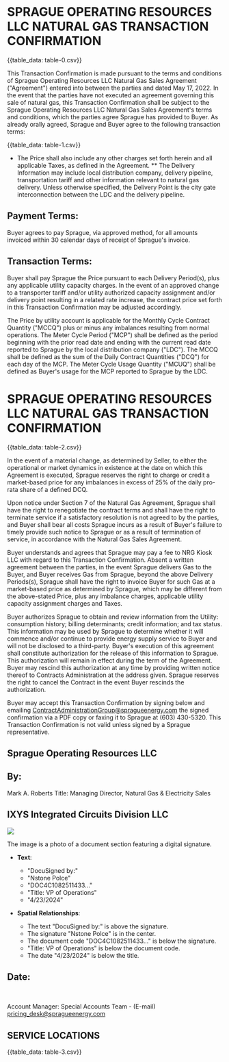 # SPRAGUE OPERATING RESOURCES LLC NATURAL GAS TRANSACTION CONFIRMATION 

{{table_data: table-0.csv}}

This Transaction Confirmation is made pursuant to the terms and conditions of Sprague Operating Resources LLC Natural Gas Sales Agreement ("Agreement") entered into between the parties and dated May 17, 2022. In the event that the parties have not executed an agreement governing this sale of natural gas, this Transaction Confirmation shall be subject to the Sprague Operating Resources LLC Natural Gas Sales Agreement's terms and conditions, which the parties agree Sprague has provided to Buyer. As already orally agreed, Sprague and Buyer agree to the following transaction terms:

{{table_data: table-1.csv}}

* The Price shall also include any other charges set forth herein and all applicable Taxes, as defined in the Agreement.
** The Delivery Information may include local distribution company, delivery pipeline, transportation tariff and other information relevant to natural gas delivery. Unless otherwise specified, the Delivery Point is the city gate interconnection between the LDC and the delivery pipeline.


## Payment Terms:

Buyer agrees to pay Sprague, via approved method, for all amounts invoiced within 30 calendar days of receipt of Sprague's invoice.

## Transaction Terms:

Buyer shall pay Sprague the Price pursuant to each Delivery Period(s), plus any applicable utility capacity charges. In the event of an approved change to a transporter tariff and/or utility authorized capacity assignment and/or delivery point resulting in a related rate increase, the contract price set forth in this Transaction Confirmation may be adjusted accordingly.

The Price by utility account is applicable for the Monthly Cycle Contract Quantity ("MCCQ") plus or minus any imbalances resulting from normal operations. The Meter Cycle Period ("MCP") shall be defined as the period beginning with the prior read date and ending with the current read date reported to Sprague by the local distribution company ("LDC"). The MCCQ shall be defined as the sum of the Daily Contract Quantities ("DCQ") for each day of the MCP. The Meter Cycle Usage Quantity ("MCUQ") shall be defined as Buyer's usage for the MCP reported to Sprague by the LDC.

# SPRAGUE OPERATING RESOURCES LLC NATURAL GAS TRANSACTION CONFIRMATION 

{{table_data: table-2.csv}}

In the event of a material change, as determined by Seller, to either the operational or market dynamics in existence at the date on which this Agreement is executed, Sprague reserves the right to charge or credit a market-based price for any imbalances in excess of $25 \%$ of the daily pro-rata share of a defined DCQ.

Upon notice under Section 7 of the Natural Gas Agreement, Sprague shall have the right to renegotiate the contract terms and shall have the right to terminate service if a satisfactory resolution is not agreed to by the parties, and Buyer shall bear all costs Sprague incurs as a result of Buyer's failure to timely provide such notice to Sprague or as a result of termination of service, in accordance with the Natural Gas Sales Agreement.

Buyer understands and agrees that Sprague may pay a fee to NRG Kiosk LLC with regard to this Transaction Confirmation.
Absent a written agreement between the parties, in the event Sprague delivers Gas to the Buyer, and Buyer receives Gas from Sprague, beyond the above Delivery Periods(s), Sprague shall have the right to invoice Buyer for such Gas at a market-based price as determined by Sprague, which may be different from the above-stated Price, plus any imbalance charges, applicable utility capacity assignment charges and Taxes.

Buyer authorizes Sprague to obtain and review information from the Utility: consumption history; billing determinants; credit information; and tax status. This information may be used by Sprague to determine whether it will commence and/or continue to provide energy supply service to Buyer and will not be disclosed to a third-party. Buyer's execution of this agreement shall constitute authorization for the release of this information to Sprague. This authorization will remain in effect during the term of the Agreement. Buyer may rescind this authorization at any time by providing written notice thereof to Contracts Administration at the address given. Sprague reserves the right to cancel the Contract in the event Buyer rescinds the authorization.

Buyer may accept this Transaction Confirmation by signing below and emailing ContractAdministrationGroup@spragueenergy.com the signed confirmation via a PDF copy or faxing it to Sprague at (603) 430-5320. This Transaction Confirmation is not valid unless signed by a Sprague representative.

## Sprague Operating Resources LLC

## By:

Mark A. Roberts
Title: Managing Director, Natural Gas \& Electricity Sales

## IXYS Integrated Circuits Division LLC

![](images/img-0.jpeg)

The image is a photo of a document section featuring a digital signature. 

- **Text**: 
  - "DocuSigned by:"
  - "Nstone Polce"
  - "DOC4C1082511433..."
  - "Title: VP of Operations"
  - "4/23/2024"

- **Spatial Relationships**:
  - The text "DocuSigned by:" is above the signature.
  - The signature "Nstone Polce" is in the center.
  - The document code "DOC4C1082511433..." is below the signature.
  - "Title: VP of Operations" is below the document code.
  - The date "4/23/2024" is below the title.

## Date:

$\qquad$

Account Manager: Special Accounts Team - (E-mail) pricing_desk@spragueenergy.com

## SERVICE LOCATIONS

{{table_data: table-3.csv}}
